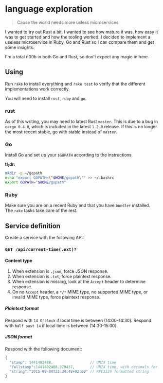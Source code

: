 # language exploration

> Cause the world needs more usless microservices

I wanted to try out Rust a bit. I wanted to see how mature it was, how easy it was to get started and how the tooling worked. I decided to implement a useless microservice in Ruby, Go and Rust so I can compare them and get some insights.

I'm a total n00b in both Go and Rust, so don't expect any magic in here.

## Using ##

Run `rake` to install everything and `rake test` to verify that the different implementations work correctly.

You will need to install `rust`, `ruby` and `go`.

### rust ###

As of this writing, you may need to latest Rust `master`. This is due to a bug in `cargo 0.4.0`, which is included in the latest `1.2.0` release. If this is no longer the most recent stable, go with stable instead of `master`.

### Go ###

Install Go and set up your `$GOPATH` according to the instructions.

**tl;dr:**

```bash
mkdir -p ~/gopath
echo "export GOPATH=\"$HOME/gopath\"" >> ~/.bashrc
export GOPATH="$HOME/gopath"
```

### Ruby ###

Make sure you are on a recent Ruby and that you have `bundler` installed. The `rake` tasks take care of the rest.

## Service definition ##

Create a service with the following API:

### `GET /api/current-time(.ext)?` ###

#### Content type ####
  1. When extension is `.json`, force JSON response.
  2. When extension is `.txt`, force plaintext response.
  3. When extension is missing, look at the `Accept` header to determine response.
  4. On no `Accept` header, a `*/*` MIME type, no supported MIME type, or invalid MIME type, force plaintext response.

##### Plaintext format #####

Respond with `14 O'clock` if local time is between (14:00-14:30].
Respond with `half past 14` if local time is between (14:30-15:00].

##### JSON format #####

Respond with the following document:

```js
{
  "stamp": 1441402488,                 // UNIX time
  "fullstamp":1441402488.379437,       // UNIX time, with decimals for precision
  "string":"2015-09-04T23:34:48+02:00" // RFC3339 formatted string
}
```
